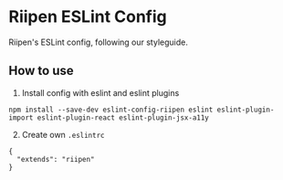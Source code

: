 # Riipen ESLint Config

Riipen's ESLint config, following our styleguide.

## How to use

1. Install config with eslint and eslint plugins

```
npm install --save-dev eslint-config-riipen eslint eslint-plugin-import eslint-plugin-react eslint-plugin-jsx-a11y
```


2. Create own `.eslintrc`

```
{
  "extends": "riipen"
}
```
